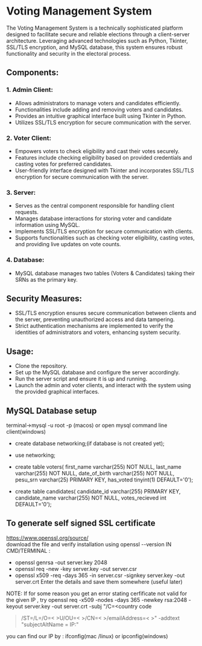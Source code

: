 # Voting Management System

The Voting Management System is a technically sophisticated platform designed to facilitate secure and reliable elections through a client-server architecture. Leveraging advanced technologies such as Python, Tkinter, SSL/TLS encryption, and MySQL database, this system ensures robust functionality and security in the electoral process.

## Components:

### 1. Admin Client:
- Allows administrators to manage voters and candidates efficiently.
- Functionalities include adding and removing voters and candidates.
- Provides an intuitive graphical interface built using Tkinter in Python.
- Utilizes SSL/TLS encryption for secure communication with the server.

### 2. Voter Client:
- Empowers voters to check eligibility and cast their votes securely.
- Features include checking eligibility based on provided credentials and casting votes for preferred candidates.
- User-friendly interface designed with Tkinter and incorporates SSL/TLS encryption for secure communication with the server.

### 3. Server:
- Serves as the central component responsible for handling client requests.
- Manages database interactions for storing voter and candidate information using MySQL.
- Implements SSL/TLS encryption for secure communication with clients.
- Supports functionalities such as checking voter eligibility, casting votes, and providing live updates on vote counts.

### 4. Database:
- MySQL database manages two tables (Voters & Candidates) taking their SRNs as the primary key.

## Security Measures:
- SSL/TLS encryption ensures secure communication between clients and the server, preventing unauthorized access and data tampering.
- Strict authentication mechanisms are implemented to verify the identities of administrators and voters, enhancing system security.

## Usage:
- Clone the repository.
- Set up the MySQL database and configure the server accordingly.
- Run the server script and ensure it is up and running.
- Launch the admin and voter clients, and interact with the system using the provided graphical interfaces.

## MySQL Database setup
terminal->mysql -u root -p (macos) or open mysql command line client(windows)

- create database networking;(if database is not created yet);

- use networking;
  
- create table voters(
first_name varchar(255) NOT NULL,
last_name varchar(255) NOT NULL,
date_of_birth varchar(255) NOT NULL,
pesu_srn varchar(25) PRIMARY KEY,
has_voted tinyint(1) DEFAULT='0');

- create table candidates(
candidate_id varchar(255) PRIMARY KEY,
candidate_name varchar(255) NOT NULL,
votes_recieved int DEFAULT='0');

## To generate self signed SSL certificate
https://www.openssl.org/source/   
download the file and verify installation using openssl --version
IN CMD/TERMINAL :
- openssl genrsa -out server.key 2048
- openssl req -new -key server.key -out server.csr
- openssl x509 -req -days 365 -in server.csr -signkey server.key -out server.crt
Enter the details and save them somewhere (useful later)

NOTE: If for some reason you get an error stating cerfificate not valid for the given IP , try
openssl req -x509 -nodes -days 365 -newkey rsa:2048 -keyout server.key -out server.crt -subj "/C=<country code 
 >/ST=<state>/L=<location>/O=< >U/OU=< >/CN=< >/emailAddress=< >" -addtext "subjectAltName = IP:<your IP>"

you can find our IP by :
ifconfig(mac /linux) or ipconfig(windows)

